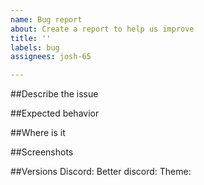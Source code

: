 ```yaml
---
name: Bug report
about: Create a report to help us improve
title: ''
labels: bug
assignees: josh-65

---
```


##Describe the issue  <!-- A clear and concise description of what the bug is. -->


##Expected behavior   <!-- A clear and concise description of what you expected to happen. -->


##Where is it         <!-- The click taken to get to where the issues is -->


##Screenshots         <!-- If applicable, add screenshots to help explain your problem. -->


##Versions            <!-- These can be found in discord settings on the bottom sidebar -->
Discord:
Better discord:
Theme:
